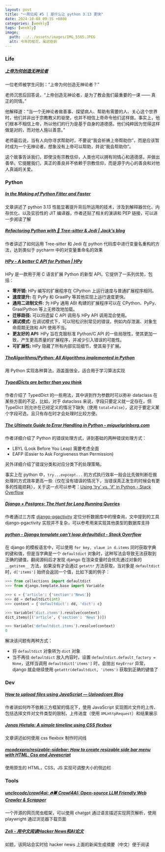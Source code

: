 ```yaml
---
layout: post
title: "一周见闻 #5 | 是什么让 python 3.13 更快"
date: 2024-10-08 09:35 +0800
categories: [weekly]
tags: [weekly]
image:
  path: ../../assets/images/IMG_5565.JPEG
  alt: 今年的桂花，虽迟但到
---
```


### Life

##### [上帝为何创造无神论者](https://philosophicsblog.wordpress.com/2024/10/09/why-did-god-create-atheists/)
一位老师被学生问到：“上帝为何创造无神论者？”

老师沉思后回答说，“上帝创造无神论者，是为了教会我们最重要的一课 —— 真正的同情。”

他解释道：“当一个无神论者做善事、探望病人、帮助有需要的人、关心这个世界时，他们并非出于宗教教义的驱使，也并不相信上帝命令他们这样做。事实上，他们根本不相信上帝，所以他们的行为是基于自身的道德感。他们纯粹因为觉得这样做是对的，而对他人施以善意。”

老师最后说，当有人向你寻求帮助时，不要说“我会祈祷上帝帮助你”，而是应该暂时成为一个无神论者，想象没有上帝可以帮助，并说“我会帮助你”。

这个故事告诉我们，即使没有宗教信仰，人类也可以拥有同情心和道德感，并做出善举。它提醒我们，真正的善良并不依赖于宗教信仰，而是源于内心的善良和对他人真诚的关爱。

### Python


##### [In the Making of Python Fitter and Faster](https://sumercip.com/posts/making-python-fitter-and-faster/ "In the Making of Python Fitter and Faster")
文章讲述了 python 3.13 性能显著提升背后所运用的技术，涉及到解释器优化、内存优化、以及实验性的 JIT 编译器，作者还贴了相关的演讲和 PEP 链接，可以进一步阅读了解



##### [Refactoring Python with 🌳 Tree-sitter &amp; Jedi \| Jack's blog](https://jackevans.bearblog.dev/refactoring-python-with-tree-sitter-jedi/ "Refactoring Python with 🌳 Tree-sitter &amp; Jedi \| Jack's blog")

作者讲述了如何运用 Tree-sitter 和 Jedi 在 python 代码库中进行变量名重构的方法，达到类似于 pycharm 中的对变量重命名的效果



##### [HPy - A better C API for Python \| HPy](https://hpyproject.org/ "HPy - A better C API for Python \| HPy")

HPy 是一款用于用 C 语言扩展 Python 的新型 API。它提供了一系列优势，包括：

- **零开销:** HPy 编写的扩展程序在 CPython 上运行速度与普通扩展程序相同。
- **速度提升:** 在 PyPy 和 GraalPy 等其他实现上运行速度更快。
- **通用二进制文件:** 为 HPy 通用 ABI 构建的扩展程序可以在 CPython、PyPy、GraalPython 等上无修改地加载。
- **迁移路径:** 可以将遗留 C API 调用与 HPy API 调用混合使用。
- **调试模式:** 在调试模式下，可以轻松识别常见的错误，例如内存泄漏、对象生命周期无效和 API 使用不当。
- **更友好的 API:** HPy 旨在克服标准 Python/C API 的一些局限性，使其更加一致，产生更高质量的扩展程序，并减少引入错误的可能性。
- **可扩展性:** HPy 隐藏了所有内部实现细节，使其易于扩展。



##### [TheAlgorithms/Python: All Algorithms implemented in Python](https://github.com/TheAlgorithms/Python "TheAlgorithms/Python: All Algorithms implemented in Python")

用 Python 实现各种算法，涵盖面很全，适合用于学习算法实现



##### [TypedDicts are better than you think](https://blog.changs.co.uk/typeddicts-are-better-than-you-think.html "TypedDicts are better than you think")

作者介绍了 TypedDict 的一些用法，其中讲到作为参数时可以弥补 dataclass 在某些方面的不足，比如，对于 dataclass 来说，字段只要定义就一定存在，但 TypeDict 则允许在已经定义的情况下缺失（使用 `total=False`），这对于要定义某个字段可选，且只有存在时才会处理时比较方便。



##### [The Ultimate Guide to Error Handling in Python - miguelgrinberg.com](https://blog.miguelgrinberg.com/post/the-ultimate-guide-to-error-handling-in-python "The Ultimate Guide to Error Handling in Python - miguelgrinberg.com")

作者详细介绍了 Python 的错误处理方式，讲到基础的两种错误处理方式：

- LBYL (Look Before You Leap)  需要考虑全面
- EAFP (Easier to Ask Forgiveness than Permission)

另外详细介绍了错误分类和对应分类下的处理策略。

事实上在 python 中，`try...expcept...` 的方式执行效率一般会比先做判断在做处理的方式效率更高一些（仅在没有错误的情况下，当错误真正发生的时候会有更多的性能损耗），关于这一点可以参考：[Using 'try' vs. 'if' in Python - Stack Overflow](https://stackoverflow.com/questions/1835756/using-try-vs-if-in-python "Using 'try' vs. 'if' in Python - Stack Overflow")



##### [Django + Postgres: The Hunt for Long Running Queries](https://pgilmartin.substack.com/p/django-postgres-the-hunt-for-long "Django + Postgres: The Hunt for Long Running Queries")

作者通过三方库 [django-pgactivity](https://github.com/Opus10/django-pgactivity "Opus10/django-pgactivity: View, filter, and kill Postgres queries.") 定位分析数据库中的慢查询，文中提到的工具 django-pgactivity 实现并不复杂，可以参考用来实现其他类型的数据库支持



##### [python - Django template can't loop defaultdict - Stack Overflow](https://stackoverflow.com/questions/4764110/django-template-cant-loop-defaultdict "python - Django template can't loop defaultdict - Stack Overflow")

在 django 的模板语言中，可以使用 `for key, vlaue in d.items` 同时获取字典的键和值，但是当字典是一个 `defaultdict` 对象时，这种写法会导致无法获取到正确的键值，翻阅源码后才发现 django 在渲染变量时会优先通过对象的 `__getitem__` 方法，如果没有才会通过 `getattr` 方法获取，当对象是 `defaultdict` 时，`d['items']` 始终会返回一个值，比如下面的例子：

```python
>>> from collections import defaultdict
>>> from django.template.base import Variable

>>> c = {'article': {'section':'News'}}
>>> dd = defaultdict(int)
>>> context = {'defaultdict': dd, 'dict': c}

>>> Variable('dict.items').resolve(context)
dict_items([('article', {'section': 'News'})])

>>> Variable('defaultdict.items').resolve(context)
0
```

解决该问题有两种方式：

- 将 `defaultdict` 对象转为 `dict` 对象
- 当不再往 `defaultdict` 放入内容时，设置 `defaultdict.default_factory = None`，这样当调用 `defaultdict['items']` 时，会抛出 `KeyError` 异常，django 就会继续使用 `getattr(defaultdict, 'items')` 获取到正确的键值了



### Dev

##### [How to upload files using JavaScript — Uploadcare Blog](https://uploadcare.com/blog/how-to-upload-files-using-js/ "How to upload files using JavaScript — Uploadcare Blog")

作者讲如何咋不依赖三方框架的情况下，使用 JavaScript 实现图片文件的上传、包括选择文件对文件类型的限制，上传进度（使用 `XMLHttpRequest`）和结果展示




##### [Jonas Hietala: A simple timeline using CSS flexbox](https://www.jonashietala.se/blog/2024/08/25/a_simple_timeline_using_css_flexbox/ "Jonas Hietala: A simple timeline using CSS flexbox")
文章讲述如何使用 css flexbox 制作时间线



##### [mcodexpro/resizable-sidebar: How to create resizable side bar menu with HTML, Css and Javascript](https://github.com/mcodexpro/resizable-sidebar "mcodexpro/resizable-sidebar: How to create resizable side bar menu with HTML, Css and Javascript")

使用原生的 HTML，CSS，JS 实现可调整大小的侧边栏




### Tools

##### [unclecode/crawl4ai: 🔥🕷️ Crawl4AI: Open-source LLM Friendly Web Crawler &amp; Scrapper](https://github.com/unclecode/crawl4ai "unclecode/crawl4ai: 🔥🕷️ Crawl4AI: Open-source LLM Friendly Web Crawler &amp; Scrapper")

一个开源的网页爬虫框架，可以使用 chatgpt 通过语言描述实现网页解析，使用 playwright 通过浏览器下载页面


##### [Zeli - 用中文阅读Hacker News和AI论文](https://zeli.app/zh "Zeli - 用中文阅读Hacker News和AI论文")
如题，该网站会实时给 hacker news 上面的新闻生成摘要（中文）便于阅读

